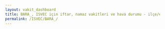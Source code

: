 ```yaml
---
layout: vakit_dashboard
title: BARA_, ISVEC için iftar, namaz vakitleri ve hava durumu - ilçe/eyalet seç
permalink: /ISVEC/BARA_/
---
```


<script type="text/javascript">
  var GLOBAL_COUNTRY = 'ISVEC';
  var GLOBAL_CITY = 'BARA_';
  var GLOBAL_STATE = '';
  var lat = 72;
  var lon = 21;
</script>
